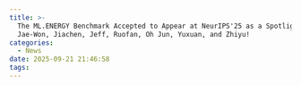 ```yaml
---
title: >-
  The ML.ENERGY Benchmark Accepted to Appear at NeurIPS'25 as a Spotlight Paper. Congrats
  Jae-Won, Jiachen, Jeff, Ruofan, Oh Jun, Yuxuan, and Zhiyu!
categories:
  - News
date: 2025-09-21 21:46:58
tags:
---
```

